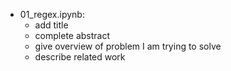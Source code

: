 * 01_regex.ipynb:
  * add title
  * complete abstract
  * give overview of problem I am trying to solve
  * describe related work
